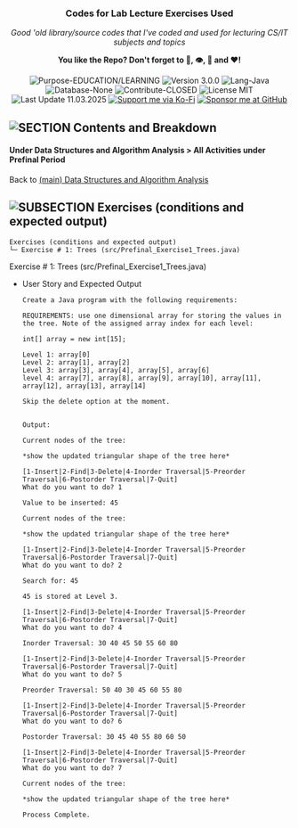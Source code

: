 <!-- <p align="center"><img src="/md_assets/octocat.gif" alt="Logo" width="130" height="130"></p> -->
<h3 align="center">Codes for Lab Lecture Exercises Used</h3>
<p align="center"><em>Good 'old library/source codes that I've coded and used for lecturing CS/IT subjects and topics</em></p>
<p align="center"><strong>You like the Repo? Don't forget to 🌟, 👁️, 🔱 and ❤️!</strong></p>
<p align="center">
   <img src="https://img.shields.io/badge/Purpose-EDUCATION/LEARNING-%2300416a?logoColor=white&labelColor=%2300416a&color=%2324292e&textColor=white" alt="Purpose-EDUCATION/LEARNING">
   <img src="https://img.shields.io/badge/Version-3.0.0-%2300416a?logoColor=white&labelColor=%2300416a&color=%2324292e&textColor=white" alt="Version 3.0.0">
   <img src="https://img.shields.io/badge/Lang-Java-%2300416a?logoColor=white&labelColor=%2300416a&color=%2324292e&textColor=white" alt="Lang-Java">
   <img src="https://img.shields.io/badge/Database-None-%2300416a?logoColor=white&labelColor=%2300416a&color=%2324292e&textColor=white" alt="Database-None">
   <img src="https://img.shields.io/badge/Contribute-CLOSED-%2300416a?logoColor=white&labelColor=%2300416a&color=%2324292e&textColor=white" alt="Contribute-CLOSED">
   <img src="https://img.shields.io/badge/License-MIT-%2300416a?logoColor=white&labelColor=%2300416a&color=%2324292e&textColor=white" alt="License MIT">
   <img src="https://img.shields.io/badge/Last%20Update-11.03.2025-%2300416a?logoColor=white&labelColor=%2300416a&color=%2324292e&textColor=white" alt="Last Update 11.03.2025">
   <a href="https://ko-fi.com/thenocturnaldevgypsy"><img src="https://img.shields.io/badge/Support%20me%20via%20Ko--Fi-%2300416a?logo=ko-fi&logoColor=white&color=%2300416a&textColor=white" alt="Support me via Ko-Fi"></a>
<a href="https://github.com/sponsors/thenocturnaldevgypsy"><img src="https://custom-icon-badges.demolab.com/badge/Sponsor%20me%20at%20GitHub-%2300416a?logo=heart&logoColor=white&color=%2300416a&textColor=white" alt="Sponsor me at GitHub"></a>
</p>

## ![SECTION Contents and Breakdown](https://custom-icon-badges.demolab.com/badge/-Contents%20and%20Breakdown-2471AE?logo=book&logoColor=white&labelColor=2471AE)

#### Under Data Structures and Algorithm Analysis > All Activities under Prefinal Period

Back to [(main) Data Structures and Algorithm Analysis](Java-Data-Structure-and-Algorithm-Analysis.md)

## ![SUBSECTION Exercises (conditions and expected output)](https://custom-icon-badges.demolab.com/badge/-Exercises%20(conditions%20and%20expected%20output)-24292e?logo=beaker&logoColor=white&labelColor=00416a)

```
Exercises (conditions and expected output)
└─ Exercise # 1: Trees (src/Prefinal_Exercise1_Trees.java)
```

Exercise # 1: Trees (src/Prefinal_Exercise1_Trees.java)
- User Story and Expected Output
   ```
   Create a Java program with the following requirements: 

   REQUIREMENTS: use one dimensional array for storing the values in the tree. Note of the assigned array index for each level:
   
   int[] array = new int[15]; 

   Level 1: array[0]
   Level 2: array[1], array[2]
   Level 3: array[3], array[4], array[5], array[6]
   level 4: array[7], array[8], array[9], array[10], array[11], array[12], array[13], array[14]

   Skip the delete option at the moment.
   

   Output:

   Current nodes of the tree:

   *show the updated triangular shape of the tree here*

   [1-Insert|2-Find|3-Delete|4-Inorder Traversal|5-Preorder Traversal|6-Postorder Traversal|7-Quit]
   What do you want to do? 1

   Value to be inserted: 45

   Current nodes of the tree:

   *show the updated triangular shape of the tree here*

   [1-Insert|2-Find|3-Delete|4-Inorder Traversal|5-Preorder Traversal|6-Postorder Traversal|7-Quit]
   What do you want to do? 2

   Search for: 45

   45 is stored at Level 3.

   [1-Insert|2-Find|3-Delete|4-Inorder Traversal|5-Preorder Traversal|6-Postorder Traversal|7-Quit]
   What do you want to do? 4

   Inorder Traversal: 30 40 45 50 55 60 80

   [1-Insert|2-Find|3-Delete|4-Inorder Traversal|5-Preorder Traversal|6-Postorder Traversal|7-Quit]
   What do you want to do? 5

   Preorder Traversal: 50 40 30 45 60 55 80

   [1-Insert|2-Find|3-Delete|4-Inorder Traversal|5-Preorder Traversal|6-Postorder Traversal|7-Quit]
   What do you want to do? 6

   Postorder Traversal: 30 45 40 55 80 60 50

   [1-Insert|2-Find|3-Delete|4-Inorder Traversal|5-Preorder Traversal|6-Postorder Traversal|7-Quit]
   What do you want to do? 7

   Current nodes of the tree:

   *show the updated triangular shape of the tree here*

   Process Complete.
   ```